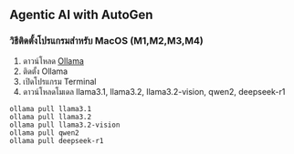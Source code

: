 ## Agentic AI with AutoGen

### วิธีติดตั้งโปรแกรมสำหรับ MacOS (M1,M2,M3,M4)
1) ดาวน์โหลด [Ollama](https://ollama.com/download/Ollama-darwin.zip)
2) ติดตั้ง Ollama
3) เปิดโปรแกรม Terminal
4) ดาวน์โหลดโมเดล llama3.1, llama3.2, llama3.2-vision, qwen2, deepseek-r1
```
ollama pull llama3.1
ollama pull llama3.2
ollama pull llama3.2-vision
ollama pull qwen2
ollama pull deepseek-r1
```
